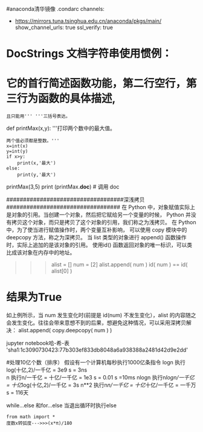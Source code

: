 #anaconda清华镜像 .condarc
channels:
  - https://mirrors.tuna.tsinghua.edu.cn/anaconda/pkgs/main/
show_channel_urls: true
ssl_verify: true

# DocStrings 文档字符串使用惯例：
# 它的首行简述函数功能，第二行空行，第三行为函数的具体描述,
    且只能用''' '''三括号表达。
def printMax(x,y):
    '''打印两个数中的最大值。
    
    两个值必须都是整数。'''
    x=int(x)
    y=int(y)
    if x>y:
        print(x,'最大')
    else:
        print(y,'最大')
        
printMax(3,5)
print (printMax.__doc__) # 调用 doc

###################################深浅拷贝##################################
在 Python 中，对象赋值实际上是对象的引用。当创建一个对象，然后把它赋给另一个变量的时候，
    Python 并没有拷贝这个对象，而只是拷贝了这个对象的引用，我们称之为浅拷贝。
在 Python 中，为了使当进行赋值操作时，两个变量互补影响，
    可以使用 copy 模块中的 deepcopy 方法，称之为深拷贝。
当 list 类型的对象进行 append() 函数操作时，实际上追加的是该对象的引用。
    使用id() 函数返回对象的唯一标识，可以类比成该对象在内存中的地址。
>>>alist = []
>>> num = [2]
>>> alist.append( num )
>>> id( num ) == id( alist[0] )
# 结果为True
如上例所示，当 num 发生变化时(前提是 id(num) 不发生变化），alist 的内容随之会发生变化。往往会带来意想不到的后果，想避免这种情况，可以采用深拷贝解决：
alist.append( copy.deepcopy( num ) )

jupyter notebook哈-希-表   'sha1:1c3090730423:77b303ef833db8048a6a938388a2481d42d9e2dd'
    
#处理10亿个数（排序）
    假设有一个计算机每秒执行1000亿条指令
    logn    执行log(十亿,2)/一千亿                         = 3e9 s = 3ns   
    n       执行n/一千亿 = 十亿/一千亿                     = 1e3 s = 0.01 s =10ms
    nlogn   执行n*logn/一千亿 = 十亿*log(十亿,2)/一千亿    = 3s
    n**2    执行n*n/一千亿 = 十亿*十亿/一千亿              = 一千万 s = 116天

while...else 和for...else
    当退出循环时执行else

    from math import *
    度数x转弧度--->>>(x*π)/180

